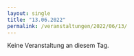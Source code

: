 ```yaml
---
layout: single
title: "13.06.2022"
permalink: /veranstaltungen/2022/06/13/
---
```


Keine Veranstaltung an diesem Tag.
